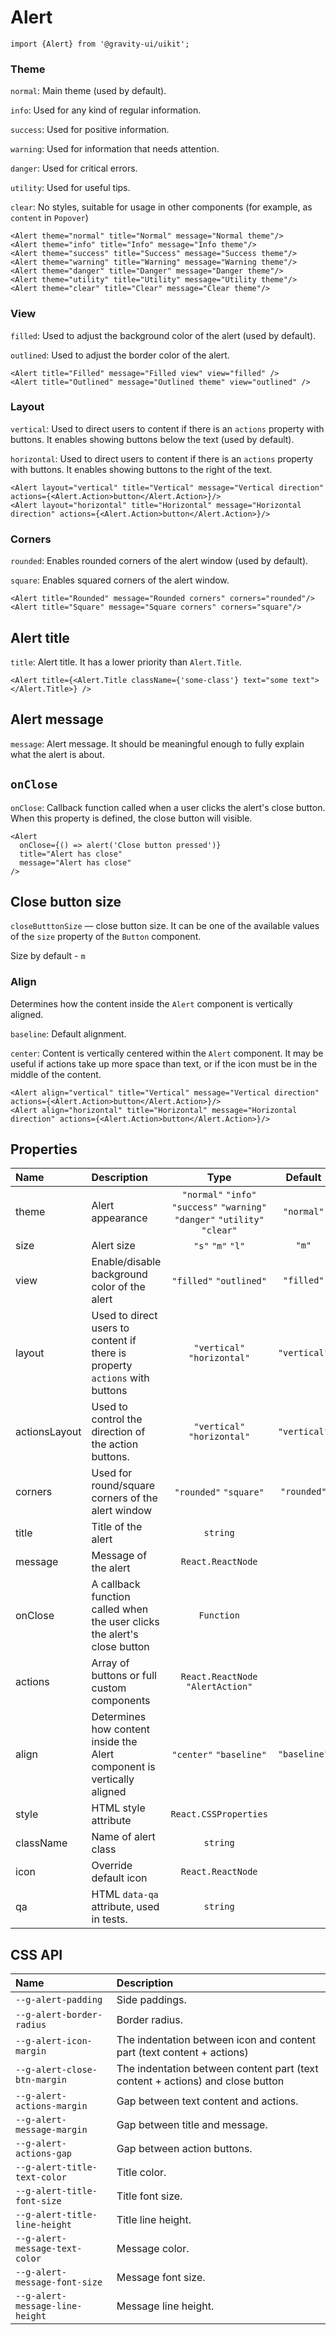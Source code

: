 <!--GITHUB_BLOCK-->

# Alert

<!--/GITHUB_BLOCK-->

```tsx
import {Alert} from '@gravity-ui/uikit';
```

### Theme

`normal`: Main theme (used by default).

`info`: Used for any kind of regular information.

`success`: Used for positive information.

`warning`: Used for information that needs attention.

`danger`: Used for critical errors.

`utility`: Used for useful tips.

`clear`: No styles, suitable for usage in other components (for example, as `content` in `Popover`)

<!--LANDING_BLOCK
<ExampleBlock
    code={`
<Alert theme="normal" title="Normal" message="Normal theme" />
<Alert theme="info" title="Info" message="Info theme" />
<Alert theme="success" title="Success" message="Success theme" />
<Alert theme="warning" title="Warning" message="Warning theme" />
<Alert theme="danger" title="Danger" message="Danger theme" />
<Alert theme="utility" title="Utility" message="Utility theme" />
<Alert theme="clear" title="Clear" message="Clear theme" />
`}>
    <UIKit.Alert theme="normal" title="Normal" message="Normal theme" />
    <UIKit.Alert theme="info" title="Info" message="Info theme" />
    <UIKit.Alert theme="success" title="Success" message="Success theme" />
    <UIKit.Alert theme="warning" title="Warning" message="Warning theme" />
    <UIKit.Alert theme="danger" title="Danger" message="Danger theme" />
    <UIKit.Alert theme="utility" title="Utility" message="Utility theme" />
    <UIKit.Alert theme="clear" title="Clear" message="Clear theme" />
</ExampleBlock>
LANDING_BLOCK-->

<!--GITHUB_BLOCK-->

```tsx
<Alert theme="normal" title="Normal" message="Normal theme"/>
<Alert theme="info" title="Info" message="Info theme"/>
<Alert theme="success" title="Success" message="Success theme"/>
<Alert theme="warning" title="Warning" message="Warning theme"/>
<Alert theme="danger" title="Danger" message="Danger theme"/>
<Alert theme="utility" title="Utility" message="Utility theme"/>
<Alert theme="clear" title="Clear" message="Clear theme"/>
```

<!--/GITHUB_BLOCK-->

### View

`filled`: Used to adjust the background color of the alert (used by default).

`outlined`: Used to adjust the border color of the alert.

<!--LANDING_BLOCK
<ExampleBlock
    code={`
<Alert title="Filled" message="Filled view" view="filled" />
<Alert title="Outlined" message="Outlined theme" view="outlined" />
`}
>
    <UIKit.Alert title="Filled" message="Filled view" view="filled" />
    <UIKit.Alert title="Outlined" message="Outlined theme" view="outlined" />
</ExampleBlock>
LANDING_BLOCK-->

<!--GITHUB_BLOCK-->

```
<Alert title="Filled" message="Filled view" view="filled" />
<Alert title="Outlined" message="Outlined theme" view="outlined" />
```

<!--/GITHUB_BLOCK-->

### Layout

`vertical`: Used to direct users to content if there is an `actions` property with buttons. It enables showing buttons below the text (used by default).

`horizontal`: Used to direct users to content if there is an `actions` property with buttons. It enables showing buttons to the right of the text.

<!--LANDING_BLOCK
<ExampleBlock
    code={`
<Alert layout="vertical" title="Vertical" message="Vertical direction" actions={<Alert.Action>button</Alert.Action>} />
<Alert layout="horizontal" title="Horizontal" message="Horizontal direction" actions={<Alert.Action>button</Alert.Action>} />
`}>
    <UIKit.Alert layout="vertical" title="Vertical" message="Vertical direction" actions={<UIKit.Alert.Action>button</UIKit.Alert.Action>} />
    <UIKit.Alert layout="horizontal" title="Horizontal" message="Horizontal direction" actions={<UIKit.Alert.Action>button</UIKit.Alert.Action>} />
</ExampleBlock>
LANDING_BLOCK-->

<!--GITHUB_BLOCK-->

```tsx
<Alert layout="vertical" title="Vertical" message="Vertical direction" actions={<Alert.Action>button</Alert.Action>}/>
<Alert layout="horizontal" title="Horizontal" message="Horizontal direction" actions={<Alert.Action>button</Alert.Action>}/>
```

<!--/GITHUB_BLOCK-->

### Corners

`rounded`: Enables rounded corners of the alert window (used by default).

`square`: Enables squared corners of the alert window.

<!--LANDING_BLOCK
<ExampleBlock
    code={`
<Alert title="Rounded" message="Rounded corners" corners="rounded"  />
<Alert title="Square" message="Square corners" corners="square" />
`}
>
    <UIKit.Alert title="Rounded" message="Rounded corners" corners="rounded"  />
    <UIKit.Alert title="Square" message="Square corners" corners="square" />
</ExampleBlock>
LANDING_BLOCK-->

<!--GITHUB_BLOCK-->

```tsx
<Alert title="Rounded" message="Rounded corners" corners="rounded"/>
<Alert title="Square" message="Square corners" corners="square"/>
```

<!--/GITHUB_BLOCK-->

## Alert title

`title`: Alert title. It has a lower priority than `Alert.Title`.

<!--LANDING_BLOCK
<ExampleBlock
    code={`
<Alert title={<Alert.Title className={'some-class'} text="some text"></Alert.Title>} />
`}
>
    <UIKit.Alert title={<UIKit.Alert.Title className={'some-class'} text="some text"></UIKit.Alert.Title>} />
</ExampleBlock>
LANDING_BLOCK-->

<!--GITHUB_BLOCK-->

```tsx
<Alert title={<Alert.Title className={'some-class'} text="some text"></Alert.Title>} />
```

<!--/GITHUB_BLOCK-->

## Alert message

`message`: Alert message. It should be meaningful enough to fully explain what the alert is about.

## `onClose`

`onClose`: Callback function called when a user clicks the alert's close button. When this property is defined, the close button will visible.

<!--LANDING_BLOCK
<ExampleBlock
    code={`
<Alert onClose={() => alert('Close button pressed')} title="Alert has close" message="Alert has close" />
`}
>
    <UIKit.Alert onClose={() => alert('Close button pressed')} title="Alert has close" message="Alert has close" />
</ExampleBlock>
LANDING_BLOCK-->

<!--GITHUB_BLOCK-->

```tsx
<Alert
  onClose={() => alert('Close button pressed')}
  title="Alert has close"
  message="Alert has close"
/>
```

<!--/GITHUB_BLOCK-->

## Close button size

`closeButttonSize` — close button size. It can be one of the available values of the `size` property of the `Button` component.

Size by default - `m`

### Align

Determines how the content inside the `Alert` component is vertically aligned.

`baseline`: Default alignment.

`center`: Content is vertically centered within the `Alert` component. It may be useful if actions take up more space than text, or if the icon must be in the middle of the content.

<!--LANDING_BLOCK
<ExampleBlock
    code={`
<Alert align="baseline" theme="info" title="Baseline" message="Baseline align" actions={<Alert.Action>button</Alert.Action>} />
<Alert align="center" theme="info" title="Center" message="Center align" actions={<Alert.Action>button</Alert.Action>} align="center"/>
`}>
    <UIKit.Alert align="baseline" theme="info" title="Baseline" message="Baseline align" actions={<UIKit.Alert.Action>button</UIKit.Alert.Action>} />
    <UIKit.Alert align="center" theme="info" title="Center" message="Center align" actions={<UIKit.Alert.Action>button</UIKit.Alert.Action>} align="center"/>
</ExampleBlock>
LANDING_BLOCK-->

<!--GITHUB_BLOCK-->

```tsx
<Alert align="vertical" title="Vertical" message="Vertical direction" actions={<Alert.Action>button</Alert.Action>}/>
<Alert align="horizontal" title="Horizontal" message="Horizontal direction" actions={<Alert.Action>button</Alert.Action>}/>
```

<!--/GITHUB_BLOCK-->

## Properties

| Name          | Description                                                                 |                                     Type                                     |   Default    |
| :------------ | :-------------------------------------------------------------------------- | :--------------------------------------------------------------------------: | :----------: |
| theme         | Alert appearance                                                            | `"normal"` `"info"` `"success"` `"warning"` `"danger"` `"utility"` `"clear"` |  `"normal"`  |
| size          | Alert size                                                                  |                              `"s"` `"m"` `"l"`                               |    `"m"`     |
| view          | Enable/disable background color of the alert                                |                           `"filled"` `"outlined"`                            |  `"filled"`  |
| layout        | Used to direct users to content if there is property `actions` with buttons |                         `"vertical"` `"horizontal"`                          | `"vertical"` |
| actionsLayout | Used to control the direction of the action buttons.                        |                         `"vertical"` `"horizontal"`                          | `"vertical"` |
| corners       | Used for round/square corners of the alert window                           |                            `"rounded"` `"square"`                            | `"rounded"`  |
| title         | Title of the alert                                                          |                                   `string`                                   |              |
| message       | Message of the alert                                                        |                              `React.ReactNode`                               |              |
| onClose       | A callback function called when the user clicks the alert's close button    |                                  `Function`                                  |              |
| actions       | Array of buttons or full custom components                                  |                      `React.ReactNode` `"AlertAction"`                       |              |
| align         | Determines how content inside the Alert component is vertically aligned     |                           `"center"` `"baseline"`                            | `"baseline"` |
| style         | HTML style attribute                                                        |                            `React.CSSProperties`                             |              |
| className     | Name of alert class                                                         |                                   `string`                                   |              |
| icon          | Override default icon                                                       |                              `React.ReactNode`                               |              |
| qa            | HTML `data-qa` attribute, used in tests.                                    |                                   `string`                                   |              |

## CSS API

| Name                            | Description                                                                    |
| :------------------------------ | :----------------------------------------------------------------------------- |
| `--g-alert-padding`             | Side paddings.                                                                 |
| `--g-alert-border-radius`       | Border radius.                                                                 |
| `--g-alert-icon-margin`         | The indentation between icon and content part (text content + actions)         |
| `--g-alert-close-btn-margin`    | The indentation between content part (text content + actions) and close button |
| `--g-alert-actions-margin`      | Gap between text content and actions.                                          |
| `--g-alert-message-margin`      | Gap between title and message.                                                 |
| `--g-alert-actions-gap`         | Gap between action buttons.                                                    |
| `--g-alert-title-text-color`    | Title color.                                                                   |
| `--g-alert-title-font-size`     | Title font size.                                                               |
| `--g-alert-title-line-height`   | Title line height.                                                             |
| `--g-alert-message-text-color`  | Message color.                                                                 |
| `--g-alert-message-font-size`   | Message font size.                                                             |
| `--g-alert-message-line-height` | Message line height.                                                           |
